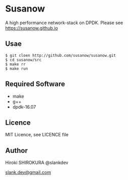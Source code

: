 
# Susanow

A high performance network-stack on DPDK.
Please see https://susanow.github.io


## Usae

```
$ git cloen http://github.com/susanow/susanow.git
$ cd susanow/src
$ make rr
$ make run
```

## Required Software

 - make
 - g++
 - dpdk-16.07

## Licence

MIT Licence, see LICENCE file


## Author

Hiroki SHIROKURA @slankdev

slank.dev@gmail.com

